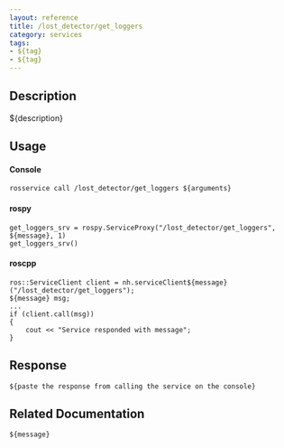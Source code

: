 ```yaml
---
layout: reference
title: /lost_detector/get_loggers
category: services
tags: 
- ${tag} 
- ${tag}
---
```


## Description
${description}

## Usage
#### Console
```
rosservice call /lost_detector/get_loggers ${arguments}
```

#### rospy
```
get_loggers_srv = rospy.ServiceProxy("/lost_detector/get_loggers", ${message}, 1)
get_loggers_srv()
```

#### roscpp
```
ros::ServiceClient client = nh.serviceClient${message}("/lost_detector/get_loggers");
${message} msg;
...
if (client.call(msg))
{
    cout << "Service responded with message";
}
```

## Response
```
${paste the response from calling the service on the console}
```

## Related Documentation
``${message}``  